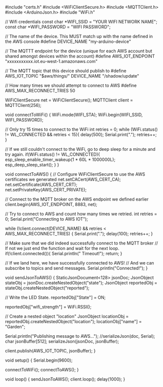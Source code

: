 
#include "certs.h"
#include <WiFiClientSecure.h>
#include <MQTTClient.h>
#include <ArduinoJson.h>
#include "WiFi.h"

// Wifi credentials
const char *WIFI_SSID = "YOUR WIFI NETWORK NAME";
const char *WIFI_PASSWORD = "WIFI PASSWORD";

// The name of the device. This MUST match up with the name defined in the AWS console
#define DEVICE_NAME "my-arduino-device"

// The MQTTT endpoint for the device (unique for each AWS account but shared amongst devices within the account)
#define AWS_IOT_ENDPOINT "xxxxxxxxxxx.iot.eu-west-1.amazonaws.com"

// The MQTT topic that this device should publish to
#define AWS_IOT_TOPIC "$aws/things/" DEVICE_NAME "/shadow/update"

// How many times we should attempt to connect to AWS
#define AWS_MAX_RECONNECT_TRIES 50

WiFiClientSecure net = WiFiClientSecure();
MQTTClient client = MQTTClient(256);

void connectToWiFi() {
  WiFi.mode(WIFI_STA);
  WiFi.begin(WIFI_SSID, WIFI_PASSWORD);

  // Only try 15 times to connect to the WiFi
  int retries = 0;
  while (WiFi.status() != WL_CONNECTED && retries < 15){
    delay(500);
    Serial.print(".");
    retries++;
  }

  // If we still couldn't connect to the WiFi, go to deep sleep for a minute and try again.
  if(WiFi.status() != WL_CONNECTED){
    esp_sleep_enable_timer_wakeup(1 * 60L * 1000000L);
    esp_deep_sleep_start();
  }
}

void connectToAWS()
{
  // Configure WiFiClientSecure to use the AWS certificates we generated
  net.setCACert(AWS_CERT_CA);
  net.setCertificate(AWS_CERT_CRT);
  net.setPrivateKey(AWS_CERT_PRIVATE);

  // Connect to the MQTT broker on the AWS endpoint we defined earlier
  client.begin(AWS_IOT_ENDPOINT, 8883, net);

  // Try to connect to AWS and count how many times we retried.
  int retries = 0;
  Serial.print("Connecting to AWS IOT");

  while (!client.connect(DEVICE_NAME) && retries < AWS_MAX_RECONNECT_TRIES) {
    Serial.print(".");
    delay(100);
    retries++;
  }

  // Make sure that we did indeed successfully connect to the MQTT broker
  // If not we just end the function and wait for the next loop.
  if(!client.connected()){
    Serial.println(" Timeout!");
    return;
  }

  // If we land here, we have successfully connected to AWS!
  // And we can subscribe to topics and send messages.
  Serial.println("Connected!");
}

void sendJsonToAWS()
{
  StaticJsonDocument<128> jsonDoc;
  JsonObject stateObj = jsonDoc.createNestedObject("state");
  JsonObject reportedObj = stateObj.createNestedObject("reported");
  
  // Write the LED State. 
  reportedObj["State"] = ON;
  
  reportedObj["wifi_strength"] = WiFi.RSSI();
  
  // Create a nested object "location"
  JsonObject locationObj = reportedObj.createNestedObject("location");
  locationObj["name"] = "Garden";

  Serial.println("Publishing message to AWS...");
  //serializeJson(doc, Serial);
  char jsonBuffer[512];
  serializeJson(jsonDoc, jsonBuffer);

  client.publish(AWS_IOT_TOPIC, jsonBuffer);
}

void setup() {
  Serial.begin(9600);

  connectToWiFi();
  connectToAWS();
}

void loop() {
  sendJsonToAWS();
  client.loop();
  delay(1000);
}
